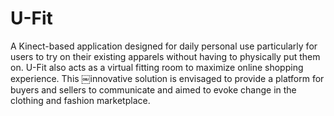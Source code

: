 U-Fit
=====

A Kinect-based application designed for daily personal use particularly for users to try on their existing apparels without having to physically put them on. U-Fit also acts as a virtual fitting room to maximize online shopping experience. This ￼innovative solution is envisaged to provide a platform for buyers and sellers to communicate and aimed to evoke change in the clothing and fashion marketplace.
